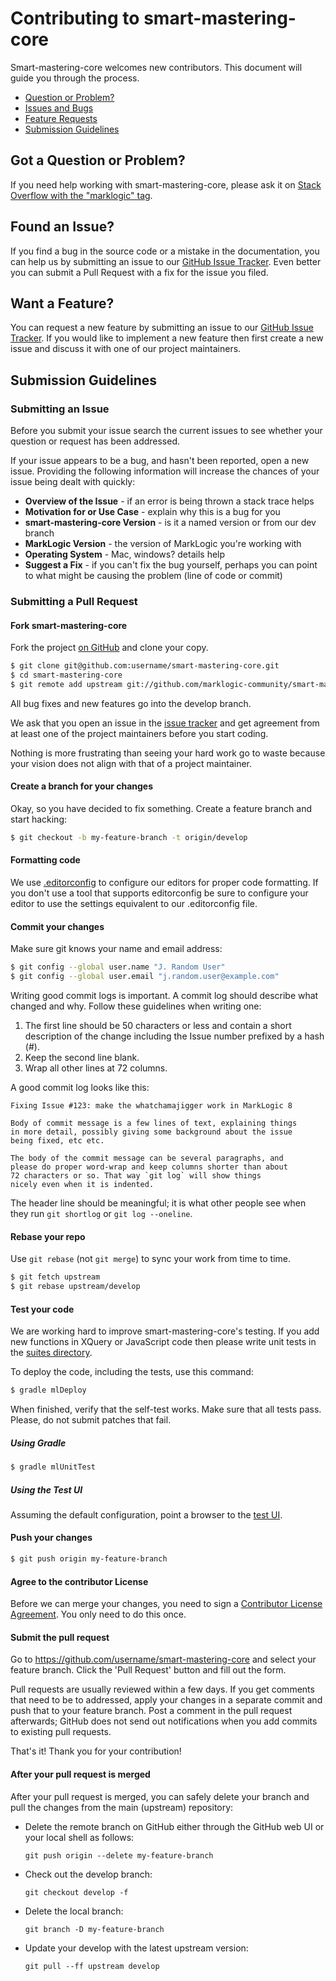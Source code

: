 # Contributing to smart-mastering-core

Smart-mastering-core welcomes new contributors. This document will guide you
through the process.

 - [Question or Problem?](#question)
 - [Issues and Bugs](#issue)
 - [Feature Requests](#feature)
 - [Submission Guidelines](#submit)
 
## <a name="question"></a> Got a Question or Problem?

If you need help working with smart-mastering-core, please ask it on [Stack
Overflow with the "marklogic" tag][stackoverflow]. 

## <a name="issue"></a> Found an Issue?
If you find a bug in the source code or a mistake in the documentation, you 
can help us by submitting an issue to our [GitHub Issue Tracker][issue tracker]. 
Even better you can submit a Pull Request with a fix for the issue you filed.

## <a name="feature"></a> Want a Feature?
You can request a new feature by submitting an issue to our [GitHub Issue 
Tracker][issue tracker].  If you would like to implement a new feature then 
first create a new issue and discuss it with one of our project maintainers.

## <a name="submit"></a> Submission Guidelines

### Submitting an Issue
Before you submit your issue search the current issues to see whether your 
question or request has been addressed. 

If your issue appears to be a bug, and hasn't been reported, open a new issue.
Providing the following information will increase the chances of your issue 
being dealt with quickly:

* **Overview of the Issue** - if an error is being thrown a stack trace helps
* **Motivation for or Use Case** - explain why this is a bug for you
* **smart-mastering-core Version** - is it a named version or from our dev branch
* **MarkLogic Version** - the version of MarkLogic you're working with
* **Operating System** - Mac, windows? details help
* **Suggest a Fix** - if you can't fix the bug yourself, perhaps you can point to what might be
  causing the problem (line of code or commit)

### Submitting a Pull Request

#### Fork smart-mastering-core

Fork the project [on GitHub](https://github.com/marklogic-community/smart-mastering-core/fork) 
and clone
your copy.

```sh
$ git clone git@github.com:username/smart-mastering-core.git
$ cd smart-mastering-core
$ git remote add upstream git://github.com/marklogic-community/smart-mastering-core.git
```

All bug fixes and new features go into the develop branch. 

We ask that you open an issue in the [issue tracker][] and get agreement from
at least one of the project maintainers before you start coding.

Nothing is more frustrating than seeing your hard work go to waste because
your vision does not align with that of a project maintainer.


#### Create a branch for your changes

Okay, so you have decided to fix something. Create a feature branch
and start hacking:

```sh
$ git checkout -b my-feature-branch -t origin/develop
```

#### Formatting code

We use [.editorconfig][] to configure our editors for proper code formatting. If you don't
use a tool that supports editorconfig be sure to configure your editor to use the settings
equivalent to our .editorconfig file.

#### Commit your changes

Make sure git knows your name and email address:

```sh
$ git config --global user.name "J. Random User"
$ git config --global user.email "j.random.user@example.com"
```

Writing good commit logs is important. A commit log should describe what
changed and why. Follow these guidelines when writing one:

1. The first line should be 50 characters or less and contain a short
   description of the change including the Issue number prefixed by a hash (#).
2. Keep the second line blank.
3. Wrap all other lines at 72 columns.

A good commit log looks like this:

```
Fixing Issue #123: make the whatchamajigger work in MarkLogic 8

Body of commit message is a few lines of text, explaining things
in more detail, possibly giving some background about the issue
being fixed, etc etc.

The body of the commit message can be several paragraphs, and
please do proper word-wrap and keep columns shorter than about
72 characters or so. That way `git log` will show things
nicely even when it is indented.
```

The header line should be meaningful; it is what other people see when they
run `git shortlog` or `git log --oneline`.

#### Rebase your repo

Use `git rebase` (not `git merge`) to sync your work from time to time.

```sh
$ git fetch upstream
$ git rebase upstream/develop
```


#### Test your code

We are working hard to improve smart-mastering-core's testing. If you add new 
functions in XQuery or JavaScript code then please write unit tests in the 
[suites directory](https://github.com/marklogic-community/smart-mastering-core/tree/master/src/test/ml-modules/root/test/suites).

To deploy the code, including the tests, use this command:

```sh
$ gradle mlDeploy
```

When finished, verify that the self-test works. Make sure that all tests pass. 
Please, do not submit patches that fail.

##### Using Gradle

```sh
$ gradle mlUnitTest
```

##### Using the Test UI

Assuming the default configuration, point a browser to the [test UI][test ui]. 

#### Push your changes

```sh
$ git push origin my-feature-branch
```

#### Agree to the contributor License
Before we can merge your changes, you need to sign a [Contributor License 
Agreement][cla]. You only need to do this once.

#### Submit the pull request

Go to https://github.com/username/smart-mastering-core and select your feature 
branch. Click the 'Pull Request' button and fill out the form.

Pull requests are usually reviewed within a few days. If you get comments
that need to be to addressed, apply your changes in a separate commit and push 
that to your feature branch. Post a comment in the pull request afterwards; 
GitHub does not send out notifications when you add commits to existing pull 
requests.

That's it! Thank you for your contribution!

#### After your pull request is merged

After your pull request is merged, you can safely delete your branch and pull the changes
from the main (upstream) repository:

* Delete the remote branch on GitHub either through the GitHub web UI or your local shell as follows:

    ```shell
    git push origin --delete my-feature-branch
    ```

* Check out the develop branch:

    ```shell
    git checkout develop -f
    ```

* Delete the local branch:

    ```shell
    git branch -D my-feature-branch
    ```

* Update your develop with the latest upstream version:

    ```shell
    git pull --ff upstream develop
    ```

[issue tracker]: https://github.com/marklogic-community/smart-mastering-core/issues
[.editorconfig]: http://editorconfig.org/
[stackoverflow]: http://stackoverflow.com/questions/ask?tags=marklogic
[test ui]: http://localhost:8042/test
[cla]: http://developer.marklogic.com/products/cla
